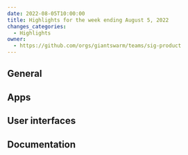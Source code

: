 ```yaml
---
date: 2022-08-05T10:00:00
title: Highlights for the week ending August 5, 2022
changes_categories:
  - Highlights
owner:
  - https://github.com/orgs/giantswarm/teams/sig-product
---
```


## General


## Apps


## User interfaces


## Documentation
